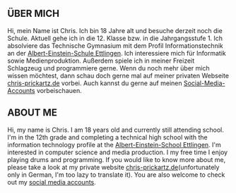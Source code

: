 ## ÜBER MICH
Hi, mein Name ist Chris. Ich bin 18 Jahre alt und besuche derzeit noch die Schule. Aktuell gehe ich in die 12. Klasse bzw. in die Jahrgangsstufe 1. Ich absolviere das Technische Gymnasium mit dem Profil Informationstechnik an der [Albert-Einstein-Schule Ettlingen](https://www.aesettlingen.de). Ich interessiere mich für Informatik sowie Medienproduktion. Außerdem spiele ich in meiner Freizeit Schlagzeug und programmiere gerne. Wenn du noch mehr über mich wissen möchtest, dann schau doch gerne mal auf meiner privaten Webseite [chris-prickartz.de](http://chris-prickartz.de) vorbei. Auch kannst du gerne auf meinen [Social-Media-Accounts](https://chris-prickartz.de/social/) vorbeischauen.



## ABOUT ME
Hi, my name is Chris. I am 18 years old and currently still attending school. I'm in the 12th grade and completing a technical high school with the information technology profile at the [Albert-Einstein-School Ettlingen](https://www.aesettlingen.de). I'm interested in computer science and media production. I my free time I enjoy playing drums and programming. If you would like to know more about me, please take a look at my private website [chris-prickartz.de](http://chris-prickartz.de)(unfortunately only in German, I'm too lazy to translate it). You are also welcome to check out my [social media accounts](https://chris-prickartz.de/social/).


<!---
chris-pri05/chris-pri05 is a ✨ special ✨ repository because its `README.md` (this file) appears on your GitHub profile.
You can click the Preview link to take a look at your changes.
--->
